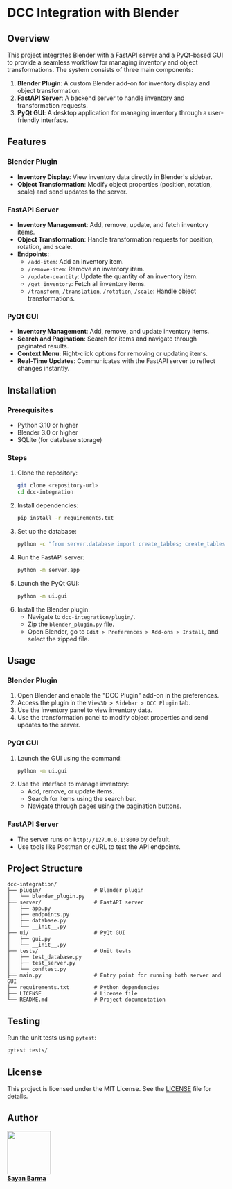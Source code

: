 # DCC Integration with Blender

## Overview

This project integrates Blender with a FastAPI server and a PyQt-based GUI to provide a seamless workflow for managing inventory and object transformations. The system consists of three main components:

1. **Blender Plugin**: A custom Blender add-on for inventory display and object transformation.
2. **FastAPI Server**: A backend server to handle inventory and transformation requests.
3. **PyQt GUI**: A desktop application for managing inventory through a user-friendly interface.

## Features

### Blender Plugin

- **Inventory Display**: View inventory data directly in Blender's sidebar.
- **Object Transformation**: Modify object properties (position, rotation, scale) and send updates to the server.

### FastAPI Server

- **Inventory Management**: Add, remove, update, and fetch inventory items.
- **Object Transformation**: Handle transformation requests for position, rotation, and scale.
- **Endpoints**:
  - `/add-item`: Add an inventory item.
  - `/remove-item`: Remove an inventory item.
  - `/update-quantity`: Update the quantity of an inventory item.
  - `/get_inventory`: Fetch all inventory items.
  - `/transform`, `/translation`, `/rotation`, `/scale`: Handle object transformations.

### PyQt GUI

- **Inventory Management**: Add, remove, and update inventory items.
- **Search and Pagination**: Search for items and navigate through paginated results.
- **Context Menu**: Right-click options for removing or updating items.
- **Real-Time Updates**: Communicates with the FastAPI server to reflect changes instantly.

## Installation

### Prerequisites

- Python 3.10 or higher
- Blender 3.0 or higher
- SQLite (for database storage)

### Steps

1. Clone the repository:
   ```bash
   git clone <repository-url>
   cd dcc-integration
   ```
2. Install dependencies:
   ```bash
   pip install -r requirements.txt
   ```
3. Set up the database:
   ```bash
   python -c "from server.database import create_tables; create_tables()"
   ```
4. Run the FastAPI server:
   ```bash
   python -m server.app
   ```
5. Launch the PyQt GUI:
   ```bash
   python -m ui.gui
   ```
6. Install the Blender plugin:
   - Navigate to `dcc-integration/plugin/`.
   - Zip the `blender_plugin.py` file.
   - Open Blender, go to `Edit > Preferences > Add-ons > Install`, and select the zipped file.

## Usage

### Blender Plugin

1. Open Blender and enable the "DCC Plugin" add-on in the preferences.
2. Access the plugin in the `View3D > Sidebar > DCC Plugin` tab.
3. Use the inventory panel to view inventory data.
4. Use the transformation panel to modify object properties and send updates to the server.

### PyQt GUI

1. Launch the GUI using the command:
   ```bash
   python -m ui.gui
   ```
2. Use the interface to manage inventory:
   - Add, remove, or update items.
   - Search for items using the search bar.
   - Navigate through pages using the pagination buttons.

### FastAPI Server

- The server runs on `http://127.0.0.1:8000` by default.
- Use tools like Postman or cURL to test the API endpoints.

## Project Structure

```
dcc-integration/
├── plugin/                 # Blender plugin
│   └── blender_plugin.py
├── server/                 # FastAPI server
│   ├── app.py
│   ├── endpoints.py
│   ├── database.py
│   └── __init__.py
├── ui/                     # PyQt GUI
│   ├── gui.py
│   └── __init__.py
├── tests/                  # Unit tests
│   ├── test_database.py
│   ├── test_server.py
│   └── conftest.py
├── main.py                 # Entry point for running both server and GUI
├── requirements.txt        # Python dependencies
├── LICENSE                 # License file
└── README.md               # Project documentation
```

## Testing

Run the unit tests using `pytest`:

```bash
pytest tests/
```

## License

This project is licensed under the MIT License. See the [LICENSE](LICENSE) file for details.

## Author

<div>
    <a href="https://github.com/N00BSC00B">
        <img src="https://avatars.githubusercontent.com/N00BSC00B" width="100px;" alt=""/>
        <br />
        <b>Sayan Barma</b>
    </a>
</div>
